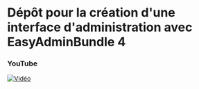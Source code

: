 # Dépôt pour la création d'une interface d'administration avec EasyAdminBundle 4

### YouTube

[![Vidéo](https://i3.ytimg.com/vi/ze6XJTACo1s/maxresdefault.jpg)](https://www.youtube.com/watch?v=ze6XJTACo1s)
